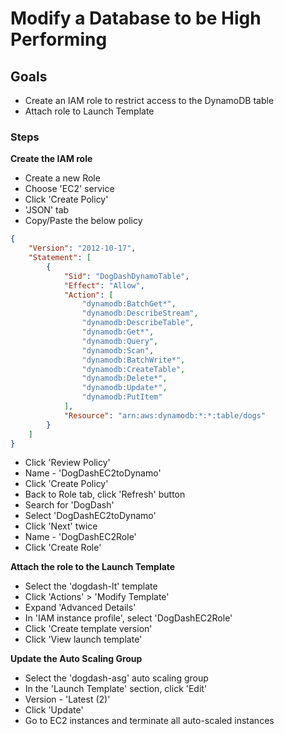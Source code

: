 # Modify a Database to be High Performing

## Goals

- Create an IAM role to restrict access to the DynamoDB table
- Attach role to Launch Template

### Steps

**Create the IAM role**
  - Create a new Role
  - Choose 'EC2' service
  - Click 'Create Policy'
  - 'JSON' tab
  - Copy/Paste the below policy

```json
{
    "Version": "2012-10-17",
    "Statement": [
        {
            "Sid": "DogDashDynamoTable",
            "Effect": "Allow",
            "Action": [
                "dynamodb:BatchGet*",
                "dynamodb:DescribeStream",
                "dynamodb:DescribeTable",
                "dynamodb:Get*",
                "dynamodb:Query",
                "dynamodb:Scan",
                "dynamodb:BatchWrite*",
                "dynamodb:CreateTable",
                "dynamodb:Delete*",
                "dynamodb:Update*",
                "dynamodb:PutItem"
            ],
            "Resource": "arn:aws:dynamodb:*:*:table/dogs"
        }
    ]
}
```
  - Click 'Review Policy'
  - Name - 'DogDashEC2toDynamo'
  - Click 'Create Policy'
  - Back to Role tab, click 'Refresh' button
  - Search for 'DogDash'
  - Select 'DogDashEC2toDynamo'
  - Click 'Next' twice
  - Name - 'DogDashEC2Role'
  - Click 'Create Role'

**Attach the role to the Launch Template**
  - Select the 'dogdash-lt' template
  - Click 'Actions' > 'Modify Template'
  - Expand 'Advanced Details'
  - In 'IAM instance profile', select 'DogDashEC2Role'
  - Click 'Create template version'
  - Click 'View launch template'

**Update the Auto Scaling Group**
  - Select the 'dogdash-asg' auto scaling group
  - In the 'Launch Template' section, click 'Edit'
  - Version - 'Latest (2)'
  - Click 'Update'
  - Go to EC2 instances and terminate all auto-scaled instances


